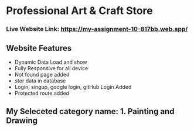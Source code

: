 # Professional Art & Craft Store
 


### Live Website Link: https://my-assignment-10-817bb.web.app/

## Website Features
- Dynamic  Data Load and show
- Fully Responsive for all device
- Not found page added
- stor data in database
- Login, singup, google login, gitHub Login Added
- Protected route added
  
  

## My Seleceted category name: 1. Painting and Drawing
